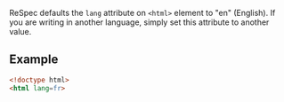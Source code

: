 ReSpec defaults the `lang` attribute on `<html>` element to "en" (English). If you are writing in another language, simply set this attribute to another value. 

## Example 
```HTML
<!doctype html>
<html lang=fr>
```
